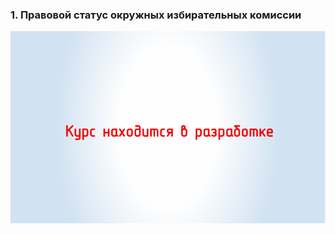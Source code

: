 ### 1. Правовой статус окружных избирательных комиссии 

![ [Тема 1. ](#lesson-3.01.1) ](./3.01.1.svg)
